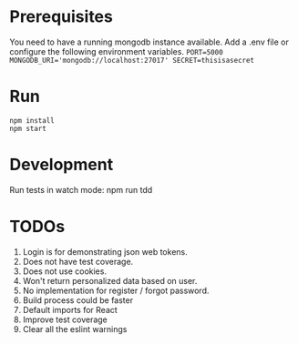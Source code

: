 # Prerequisites
You need to have a running mongodb instance available.
Add a .env file or configure the following environment variables.
`PORT=5000
MONGODB_URI='mongodb://localhost:27017'
SECRET=thisisasecret`

# Run
    npm install 
    npm start

# Development
Run tests in watch mode: 
    npm run tdd

# TODOs
1. Login is for demonstrating json web tokens.
  1. Does not have test coverage.
  2. Does not use cookies.
  3. Won't return personalized data based on user.
  4. No implementation for register / forgot password.
2. Build process could be faster
3. Default imports for React
4. Improve test coverage
5. Clear all the eslint warnings